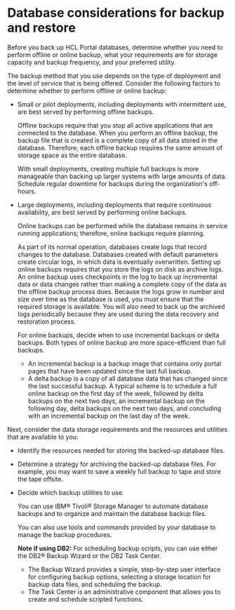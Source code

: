 # Database considerations for backup and restore

Before you back up HCL Portal databases, determine whether you need to perform offline or online backup, what your requirements are for storage capacity and backup frequency, and your preferred utility.

The backup method that you use depends on the type of deployment and the level of service that is being offered. Consider the following factors to determine whether to perform offline or online backup:

-   Small or pilot deployments, including deployments with intermittent use, are best served by performing offline backups.

    Offline backups require that you stop all active applications that are connected to the database. When you perform an offline backup, the backup file that is created is a complete copy of all data stored in the database. Therefore, each offline backup requires the same amount of storage space as the entire database.

    With small deployments, creating multiple full backups is more manageable than backing up larger systems with large amounts of data. Schedule regular downtime for backups during the organization's off-hours.

-   Large deployments, including deployments that require continuous availability, are best served by performing online backups.

    Online backups can be performed while the database remains in service running applications; therefore, online backups require planning.

    As part of its normal operation, databases create logs that record changes to the database. Databases created with default parameters create circular logs, in which data is eventually overwritten. Setting up online backups requires that you store the logs on disk as archive logs. An online backup uses checkpoints in the log to back up incremental data or data changes rather than making a complete copy of the data as the offline backup process does. Because the logs grow in number and size over time as the database is used, you must ensure that the required storage is available. You will also need to back up the archived logs periodically because they are used during the data recovery and restoration process.

    For online backups, decide when to use incremental backups or delta backups. Both types of online backup are more space-efficient than full backups.

    -   An incremental backup is a backup image that contains only portal pages that have been updated since the last full backup.
    -   A delta backup is a copy of all database data that has changed since the last successful backup.
    A typical scheme is to schedule a full online backup on the first day of the week, followed by delta backups on the next two days, an incremental backup on the following day, delta backups on the next two days, and concluding with an incremental backup on the last day of the week.


Next, consider the data storage requirements and the resources and utilities that are available to you:

-   Identify the resources needed for storing the backed-up database files.
-   Determine a strategy for archiving the backed-up database files. For example, you may want to save a weekly full backup to tape and store the tape offsite.
-   Decide which backup utilities to use.

    You can use IBM® Tivoli® Storage Manager to automate database backups and to organize and maintain the database backup files.

    You can also use tools and commands provided by your database to manage the backup procedures.

    **Note if using DB2:** For scheduling backup scripts, you can use either the DB2® Backup Wizard or the DB2 Task Center.

    -   The Backup Wizard provides a simple, step-by-step user interface for configuring backup options, selecting a storage location for backup data files, and scheduling the backup.
    -   The Task Center is an administrative component that allows you to create and schedule scripted functions.


